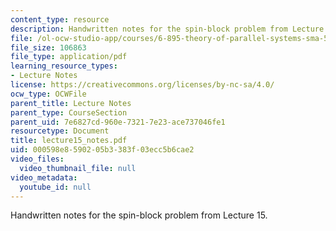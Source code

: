 ```yaml
---
content_type: resource
description: Handwritten notes for the spin-block problem from Lecture 15.
file: /ol-ocw-studio-app/courses/6-895-theory-of-parallel-systems-sma-5509-fall-2003/000598e8590205b3383f03ecc5b6cae2_lecture15_notes.pdf
file_size: 106863
file_type: application/pdf
learning_resource_types:
- Lecture Notes
license: https://creativecommons.org/licenses/by-nc-sa/4.0/
ocw_type: OCWFile
parent_title: Lecture Notes
parent_type: CourseSection
parent_uid: 7e6827cd-960e-7321-7e23-ace737046fe1
resourcetype: Document
title: lecture15_notes.pdf
uid: 000598e8-5902-05b3-383f-03ecc5b6cae2
video_files:
  video_thumbnail_file: null
video_metadata:
  youtube_id: null
---
```

Handwritten notes for the spin-block problem from Lecture 15.